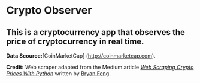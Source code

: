 # Crypto Observer

## This is a cryptocurrency app that observes the price of cryptocurrency in real time.

**Data Scource:**[CoinMarketCap] (http://coinmarketcap.com).

**Credit:** Web scraper adapted from the Medium article *[Web Scraping Crypto Prices With Python](https://towardsdatascience.com/web-scraping-crypto-prices-with-python-41072ea5b5bf)* written by [Bryan Feng](https://medium.com/@bryanf).
